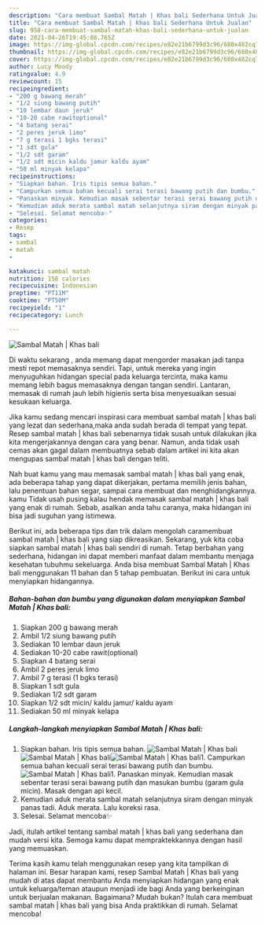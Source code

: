 ```yaml
---
description: "Cara membuat Sambal Matah | Khas bali Sederhana Untuk Jualan"
title: "Cara membuat Sambal Matah | Khas bali Sederhana Untuk Jualan"
slug: 958-cara-membuat-sambal-matah-khas-bali-sederhana-untuk-jualan
date: 2021-04-26T19:45:08.765Z
image: https://img-global.cpcdn.com/recipes/e82e21b6799d3c96/680x482cq70/sambal-matah-khas-bali-foto-resep-utama.jpg
thumbnail: https://img-global.cpcdn.com/recipes/e82e21b6799d3c96/680x482cq70/sambal-matah-khas-bali-foto-resep-utama.jpg
cover: https://img-global.cpcdn.com/recipes/e82e21b6799d3c96/680x482cq70/sambal-matah-khas-bali-foto-resep-utama.jpg
author: Lucy Moody
ratingvalue: 4.9
reviewcount: 15
recipeingredient:
- "200 g bawang merah"
- "1/2 siung bawang putih"
- "10 lembar daun jeruk"
- "10-20 cabe rawitoptional"
- "4 batang serai"
- "2 peres jeruk limo"
- "7 g terasi 1 bgks terasi"
- "1 sdt gula"
- "1/2 sdt garam"
- "1/2 sdt micin kaldu jamur kaldu ayam"
- "50 ml minyak kelapa"
recipeinstructions:
- "Siapkan bahan. Iris tipis semua bahan."
- "Campurkan semua bahan kecuali serai terasi bawang putih dan bumbu."
- "Panaskan minyak. Kemudian masak sebentar terasi serai bawang putih dan masukan bumbu (garam gula micin). Masak dengan api kecil."
- "Kemudian aduk merata sambal matah selanjutnya siram dengan minyak panas tadi. Aduk merata. Lalu koreksi rasa."
- "Selesai. Selamat mencoba✨"
categories:
- Resep
tags:
- sambal
- matah
- 

katakunci: sambal matah  
nutrition: 158 calories
recipecuisine: Indonesian
preptime: "PT11M"
cooktime: "PT50M"
recipeyield: "1"
recipecategory: Lunch

---
```



![Sambal Matah | Khas bali](https://img-global.cpcdn.com/recipes/e82e21b6799d3c96/680x482cq70/sambal-matah-khas-bali-foto-resep-utama.jpg)

Di waktu  sekarang , anda memang dapat mengorder masakan jadi tanpa mesti repot memasaknya sendiri. Tapi, untuk mereka yang ingin menyuguhkan hidangan special pada keluarga tercinta, maka kamu memang lebih bagus memasaknya dengan tangan sendiri. Lantaran, memasak di rumah jauh lebih higienis serta bisa menyesuaikan sesuai kesukaan keluarga.

Jika kamu sedang mencari inspirasi cara membuat sambal matah | khas bali yang lezat dan sederhana,maka anda sudah berada di tempat yang tepat. Resep sambal matah | khas bali  sebenarnya tidak susah untuk dilakukan jika kita mengerjakannya dengan cara yang benar. Namun, anda tidak usah cemas akan gagal dalam membuatnya 
sebab dalam artikel ini kita akan mengupas sambal matah | khas bali dengan teliti.  



Nah buat kamu yang mau memasak sambal matah | khas bali yang enak, ada beberapa tahap yang dapat dikerjakan, pertama memilih jenis bahan, lalu penentuan bahan segar, sampai cara membuat dan menghidangkannya. kamu Tidak usah pusing kalau hendak memasak sambal matah | khas bali yang enak di rumah. Sebab, asalkan anda  tahu caranya, maka hidangan ini bisa jadi suguhan yang istimewa.

Berikut ini, ada beberapa tips dan trik dalam mengolah caramembuat sambal matah | khas bali yang siap dikreasikan. Sekarang, yuk kita coba siapkan sambal matah | khas bali sendiri di rumah. Tetap berbahan yang sederhana, hidangan ini dapat memberi manfaat dalam membantu menjaga kesehatan tubuhmu sekeluarga. Anda bisa membuat Sambal Matah | Khas bali menggunakan 11 bahan dan 5 tahap pembuatan. Berikut ini cara untuk menyiapkan hidangannya.

<!--inarticleads1-->

##### Bahan-bahan dan bumbu yang digunakan dalam menyiapkan Sambal Matah | Khas bali:

1. Siapkan 200 g bawang merah
1. Ambil 1/2 siung bawang putih
1. Sediakan 10 lembar daun jeruk
1. Sediakan 10-20 cabe rawit(optional)
1. Siapkan 4 batang serai
1. Ambil 2 peres jeruk limo
1. Ambil 7 g terasi (1 bgks terasi)
1. Siapkan 1 sdt gula
1. Sediakan 1/2 sdt garam
1. Siapkan 1/2 sdt micin/ kaldu jamur/ kaldu ayam
1. Sediakan 50 ml minyak kelapa




<!--inarticleads2-->

##### Langkah-langkah menyiapkan Sambal Matah | Khas bali:

1. Siapkan bahan. Iris tipis semua bahan.
<img src="https://img-global.cpcdn.com/steps/1256ec54d529b4c6/160x128cq70/sambal-matah-khas-bali-langkah-memasak-1-foto.jpg" alt="Sambal Matah | Khas bali"><img src="https://img-global.cpcdn.com/steps/87642cb3922427df/160x128cq70/sambal-matah-khas-bali-langkah-memasak-1-foto.jpg" alt="Sambal Matah | Khas bali"><img src="https://img-global.cpcdn.com/steps/604cab63674cd66b/160x128cq70/sambal-matah-khas-bali-langkah-memasak-1-foto.jpg" alt="Sambal Matah | Khas bali">1. Campurkan semua bahan kecuali serai terasi bawang putih dan bumbu.
<img src="https://img-global.cpcdn.com/steps/9c8e913a4e6985c4/160x128cq70/sambal-matah-khas-bali-langkah-memasak-2-foto.jpg" alt="Sambal Matah | Khas bali">1. Panaskan minyak. Kemudian masak sebentar terasi serai bawang putih dan masukan bumbu (garam gula micin). Masak dengan api kecil.
1. Kemudian aduk merata sambal matah selanjutnya siram dengan minyak panas tadi. Aduk merata. Lalu koreksi rasa.
1. Selesai. Selamat mencoba✨




Jadi, itulah artikel tentang  sambal matah | khas bali  yang sederhana dan mudah versi kita. Semoga kamu dapat mempraktekkannya dengan hasil yang memuaskan. 

Terima kasih kamu telah menggunakan resep yang kita tampilkan di halaman ini. Besar harapan kami, resep  Sambal Matah | Khas bali yang mudah di atas dapat membantu Anda menyiapkan hidangan yang enak untuk keluarga/teman ataupun menjadi ide bagi Anda yang berkeinginan untuk berjualan makanan. Bagaimana? Mudah bukan? Itulah cara membuat sambal matah | khas bali yang bisa Anda praktikkan di rumah. Selamat mencoba!

